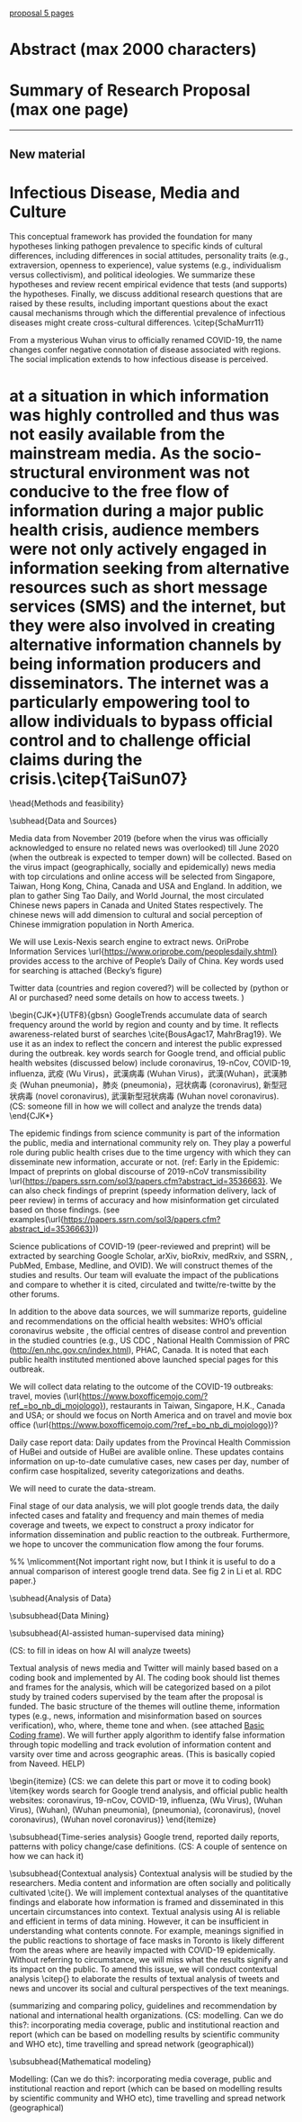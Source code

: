 [proposal 5 pages](https://www.researchnet-recherchenet.ca/rnr16/vwOpprtntyDtls.do?prog=3248#howtoapply)

# Abstract (max 2000 characters)

# Summary of Research Proposal (max one page)


----------------------------------------------------------------------

## New material
# Infectious Disease, Media and Culture
This conceptual framework has provided the foundation for many hypotheses linking pathogen prevalence to specific kinds of cultural differences, including differences in social attitudes, personality traits (e.g., extraversion, openness to experience), value systems (e.g., individualism versus collectivism), and political ideologies. We summarize these hypotheses and review recent empirical evidence that tests (and supports) the hypotheses. Finally, we discuss additional research questions that are raised by these results, including important questions about the exact causal mechanisms through which the differential prevalence of infectious diseases might create cross-cultural differences. \citep{SchaMurr11}

From a mysterious Wuhan virus to officially renamed COVID-19, the name changes confer negative connotation of disease associated with regions.  The social implication extends to how infectious disease	is perceived. 

at a situation in which information was highly controlled and thus was not easily available from the mainstream media. As the socio-structural environment was not conducive to the free flow of information during a major public health crisis, audience members were not only actively engaged in information seeking from alternative resources such as short message services (SMS) and the internet, but they were also involved in creating alternative information channels by being information producers and disseminators. The internet was a particularly empowering tool to allow individuals to bypass official control and to challenge official claims during the crisis.\citep{TaiSun07}
======================

\head{Methods and feasibility}

\subhead{Data and Sources}

Media data from November 2019 (before when the virus was officially acknowledged to ensure no related news was overlooked) till June 2020 (when the outbreak is expected to temper down) will be collected.  Based on the virus impact (geographically, socially and epidemically) news media with top circulations and online access will be selected from Singapore, Taiwan, Hong Kong, China, Canada and USA and England. In addition, we plan to gather Sing Tao Daily, and World Journal, the most circulated Chinese news papers in Canada and United States respectively.  The chinese news will add dimension to cultural and social perception  of Chinese immigration population in North America.

We will use Lexis-Nexis search engine to extract news.  OriProbe Information Services \url{https://www.oriprobe.com/peoplesdaily.shtml} provides access to the archive of People’s Daily of China.  Key words used for searching is attached (Becky’s figure) 

Twitter data (countries and region covered?) will be collected by (python or AI or purchased? need some details on how to access tweets. ) 

\begin{CJK*}{UTF8}{gbsn}
GoogleTrends accumulate data of search frequency around the world by region and county and by time.  It reflects awareness-related burst of searches \cite{BousAgac17, MahrBrag19}.  We use it as an index to reflect the concern and interest the public expressed during the outbreak.  key words search for Google trend, and official public health websites (discussed below) include coronavirus, 19-nCov, COVID-19, influenza, 武疫 (Wu Virus)，武漢病毒 (Wuhan Virus)，武漢(Wuhan)，武漢肺炎 (Wuhan pneumonia)，肺炎 (pneumonia)，冠状病毒 (coronavirus), 新型冠状病毒 (novel coronavirus), 武漢新型冠状病毒 (Wuhan novel coronavirus).(CS:  someone fill in how we will collect and analyze the trends data)
\end{CJK*}

The epidemic findings from science community is part of the information the public, media and international community rely on. They play a powerful role during public health crises due to the time urgency with which they can disseminate new information, accurate or not. (ref: Early in the Epidemic: Impact of preprints on global discourse of 2019-nCoV transmissibility \url{https://papers.ssrn.com/sol3/papers.cfm?abstract_id=3536663}.  We can also check findings of preprint (speedy information delivery, lack of peer review) in terms of accuracy and how misinformation get circulated based on those findings. (see examples(\url{https://papers.ssrn.com/sol3/papers.cfm?abstract_id=3536663}))

Science publications of COVID-19 (peer-reviewed and preprint) will be extracted by searching Google Scholar, arXiv, bioRxiv, medRxiv, and SSRN, , PubMed, Embase, Medline, and OVID).  We will construct themes of the studies and results.  Our team will evaluate the impact of the publications and compare to whether it is cited, circulated and twitte/re-twitte by the other forums.  

In addition to the above data sources, we will summarize reports, guideline and recommendations on the official health websites:  WHO’s official coronavirus website , the official centres of disease control and prevention in the studied countries (e.g., US CDC , National Health Commission of PRC (http://en.nhc.gov.cn/index.html), PHAC, Canada.   It is noted that each public health instituted mentioned above launched special pages for this outbreak.

We will collect data relating to the outcome of the COVID-19 outbreaks:   travel, movies (\url{https://www.boxofficemojo.com/?ref_=bo_nb_di_mojologo}), restaurants in Taiwan, Singapore, H.K., Canada and USA; or should we focus on North America and on travel and movie box office (\url{https://www.boxofficemojo.com/?ref_=bo_nb_di_mojologo})?

Daily case report data: Daily updates from the Provincal Health Commission of HuBei and outside of HuBei are avalible online. These updates contains information on up-to-date cumulative cases, new cases per day, number of confirm case hospitalized, severity categorizations and deaths.

We will need to curate the data-stream. 

Final stage of our data analysis,  we will plot google trends data, the daily infected cases and fatality and frequency and main themes of media coverage and tweets,  we expect to construct a proxy indicator for information dissemination and public reaction to the outbreak.  Furthermore, we hope to uncover the communication flow among the four forums.

%% \mlicomment{Not important right now, but I think it is useful to do a annual comparison of interest google trend data. See fig 2 in Li et al. RDC paper.}

\subhead{Analysis of Data}

\subsubhead{Data Mining}

\subsubhead{AI-assisted human-supervised data mining}

(CS: to fill in ideas on how AI will analyze tweets) 

Textual analysis of news media and Twitter will mainly based based on a coding book and implemented by AI.  The coding book should list themes and frames for the analysis, which will be categorized based on a pilot study by trained coders supervised by the team after the proposal is funded.  The basic structure of the themes will outline theme, information types  (e.g., news, information and misinformation based on sources verification), who, where, theme tone and when.  (see  attached [Basic Coding frame](https://github.com/cfshi/coronavirus/blob/master/coding%20book.md)).  We will further apply algorithm to identify false information through topic modelling and track evolution of information content and varsity over time and across geographic areas. (This is basically copied from Naveed.  HELP)

\begin{itemize}
(CS:  we can delete this part or move it to coding book)
\item{key words search for Google trend analysis, and official public health websites: coronavirus, 19-nCov, COVID-19, influenza, (Wu Virus), (Wuhan Virus), (Wuhan), (Wuhan pneumonia), (pneumonia), (coronavirus), (novel coronavirus), (Wuhan novel coronavirus)}
\end{itemize}

\subsubhead{Time-series analysis}
Google trend, reported daily reports, patterns with policy change/case definitions. (CS: A couple of sentence on how we can hack it)

\subsubhead{Contextual analysis}
Contextual analysis will be studied by the researchers.  Media content and information are often socially and politically cultivated \cite{}.  We will implement contextual analyses of the quantitative findings and elaborate how information is framed and disseminated in this uncertain circumstances into context.  Textual analysis using AI is reliable and efficient in terms of data mining.  However, it can be insufficient in understanding what contents connote.  For example, meanings signified in the public reactions to shortage of face masks in Toronto is likely different from  the areas where are heavily impacted with COVID-19 epidemically.  Without referring to circumstance, we will miss what the results signify and its impact on the public.  To amend this issue, we will conduct contextual analysis \citep{} to elaborate the results of textual analysis of tweets and news and uncover its social and cultural perspectives of the text meanings.

(summarizing and comparing policy, guidelines and recommendation by national and international health organizations.
(CS: modelling. Can we do this?:  incorporating media coverage, public and institutional reaction and report (which can be based on modelling results by scientific community and WHO etc), time travelling and spread network (geographical))

\subsubhead{Mathematical modeling}

Modelling: (Can we do this?: incorporating media coverage, public and institutional reaction and report (which can be based on modelling results by scientific community and WHO etc), time travelling and spread network (geographical)


